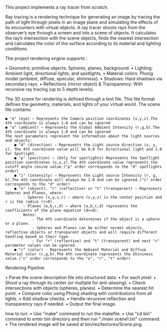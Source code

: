 This project implements a ray tracer from scratch.

Ray tracing is a rendering technique for generating an image by tracing the path of light through pixels in an image
plane and simulating the effects of its encounters with virtual objects.
A ray tracer shoots rays from the observer’s eye through a screen and into a scene of objects.
It calculates the ray’s intersection with the scene objects, finds the nearest intersection and calculates the color of
the surface according to its material and lighting conditions.


The project rendering engine supports :

  • Geometric primitive objects: Spheres, planes, background.
  • Lighting: Ambient light, directional lights, and spotlights.
  • Material colors: Phong model (ambient, diffuse, specular, shininess).
  • Shadows: Hard shadows via secondary rays.
  • Reflections (mirror object) & Transparency: With recursive ray tracing (up to 5 depth levels).


The 3D scene for rendering is defined through a text file.
This file format defines the geometry, materials, and lights of your virtual world.
The scene file contains:

    ● "e" (eye) – Represents the Camera position coordinates (x,y,z).The 4th coordinate is always 1.0 and can be ignored
    ● "a" (ambient) – Represents the Global Ambient Intensity (r,g,b).The 4th coordinate is always 1.0 and can be ignored
    The next parameters represent the information about the light sources and objects:
        ● "d" (direction) – Represents the Light source direction (x, y, z). The 4th coordinate value will be 0.0 for Directional light and 1.0 for Spotlight.
        ● "p" (position) – (Only for spotlights) Represents the Spotlight position coordinates (x,y,z).The 4th coordinate value represents the cutoff angle cosine value.("p" order corresponds to the "d" spotlights order)
        ● "i" (intensity) – Represents the Light source Intensity (r, g, b).The 4th coordinate will always be 1.0 and can be ignored.("i" order corresponds to the "d" order)
        ● "o" (object), "r" (reflective) or "t" (transparent) – Represents Spheres and Planes, where:
            - Spheres (x,y,z,r) – where (x,y,z) is the center position and r is the radius (r>0).
            - Planes (a,b,c,d) – where (a,b,c,d) represents the coefficients of the plane equation (d<=0).
            Notes:
                - The 4th coordinate determines if the object is a sphere or a plane.
                - Spheres and Planes can be either normal objects, reflective objects or transparent objects and will require different handling based on their type.
                - For "r" (reflective) and "t" (transparent) and next "c" parameter values can be ignored.
        ● "c” (color) - Represents the Ambient Material and Diffuse Material color (r,g,b).The 4th coordinate represents the Shininess value.("c" order corresponds to the "o", "r", "t" order)
        


Rendering Pipeline:

  • Parse the scene description file into structured data.
  • For each pixel:
      • Shoot a ray through its center (or multiple for anti-aliasing).
      • Check intersections with objects (spheres, planes).
      • Determine the nearest hit point.
      • Compute color using Phong shading with contributions from all lights.
      • Add shadow checks.
      • Handle recursive reflection and transparency rays if needed.
  • Output the final image.






how to run:
  • Use "make" command to run the makefile.
  • Use "cd bin" command to enter bin directory and then run "./main scene1.txt" command.
  • The rendered image will be saved at bin/res/textures/Scene.png.

